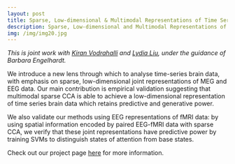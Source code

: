 ```yaml
---
layout: post
title: Sparse, Low-dimensional & Multimodal Representations of Time Series for Mind-Reading
description: Sparse, Low-dimensional and Multimodal Representations of Time Series for Mind-Reading
img: /img/img20.jpg
---
```

<link href="https://fonts.googleapis.com/css?family=Alegreya+Sans" rel="stylesheet">

*This is joint work with [Kiran Vodrahalli](https://kiranvodrahalli.github.io/) and [Lydia Liu](http://lydiatliu.github.io/), under the guidance of Barbara Engelhardt.*

We introduce a new lens through which to analyse time-series brain data, with emphasis on sparse, low-dimensional joint representations of MEG and EEG data. Our main contribution is empirical validation suggesting that multimodal sparse CCA is able to achieve a low-dimensional representation of time series brain data which retains predictive and generative power. 

We also validate our methods using EEG representations of fMRI data: by using spatial information encoded by paired EEG-fMRI data with sparse CCA, we verify that these joint representations have predictive power by training SVMs to distinguish states of attention from base states.

Check out our project page [here](https://kiranvodrahalli.github.io/projects/cos513/) for more information.
<div>
	<img class="col three" src="{{ site.baseurl }}/img/513brains.png" alt="" title="fMRI Activations"/>
</div>
